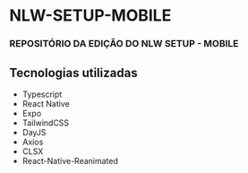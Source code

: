 # NLW-SETUP-MOBILE
### REPOSITÓRIO DA EDIÇÃO DO NLW SETUP - MOBILE

## Tecnologias utilizadas
- Typescript
- React Native
- Expo
- TailwindCSS
- DayJS
- Axios
- CLSX
- React-Native-Reanimated
